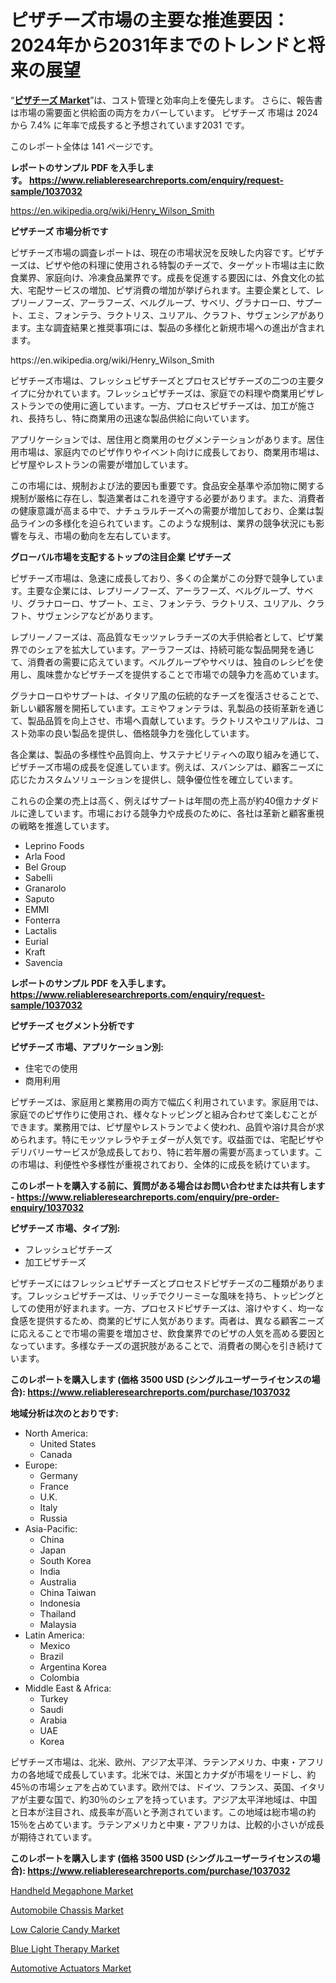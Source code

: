 <p><h1>ピザチーズ市場の主要な推進要因：2024年から2031年までのトレンドと将来の展望</h1></p><p>&ldquo;<strong><a href="https://www.reliableresearchreports.com/pizza-cheese-r1037032?utm_campaign=107&utm_medium=9&utm_source=Github&utm_content=ia&utm_term=10102024&utm_id=pizza-cheese">ピザチーズ Market</a></strong>&rdquo;は、コスト管理と効率向上を優先します。 さらに、報告書は市場の需要面と供給面の両方をカバーしています。 ピザチーズ 市場は 2024 から 7.4% に年率で成長すると予想されています2031 です。</p>
<p>このレポート全体は 141 ページです。</p>
<p><strong>レポートのサンプル PDF を入手します。&nbsp;<a href="https://www.reliableresearchreports.com/enquiry/request-sample/1037032?utm_campaign=107&utm_medium=9&utm_source=Github&utm_content=ia&utm_term=10102024&utm_id=pizza-cheese">https://www.reliableresearchreports.com/enquiry/request-sample/1037032</a></strong></p>
<p><a href="https://en.wikipedia.org/wiki/Henry_Wilson_Smith?utm_campaign=107&utm_medium=9&utm_source=Github&utm_content=ia&utm_term=10102024&utm_id=pizza-cheese">https://en.wikipedia.org/wiki/Henry_Wilson_Smith</a></p>
<p><strong>ピザチーズ 市場分析です</strong></p>
<p><p>ピザチーズ市場の調査レポートは、現在の市場状況を反映した内容です。ピザチーズは、ピザや他の料理に使用される特製のチーズで、ターゲット市場は主に飲食業界、家庭向け、冷凍食品業界です。成長を促進する要因には、外食文化の拡大、宅配サービスの増加、ピザ消費の増加が挙げられます。主要企業として、レプリーノフーズ、アーラフーズ、ベルグループ、サベリ、グラナローロ、サプート、エミ、フォンテラ、ラクトリス、ユリアル、クラフト、サヴェンシアがあります。主な調査結果と推奨事項には、製品の多様化と新規市場への進出が含まれます。</p></p>
<p>https://en.wikipedia.org/wiki/Henry_Wilson_Smith</p>
<p><p>ピザチーズ市場は、フレッシュピザチーズとプロセスピザチーズの二つの主要タイプに分かれています。フレッシュピザチーズは、家庭での料理や商業用ピザレストランでの使用に適しています。一方、プロセスピザチーズは、加工が施され、長持ちし、特に商業用の迅速な製品供給に向いています。</p><p>アプリケーションでは、居住用と商業用のセグメンテーションがあります。居住用市場は、家庭内でのピザ作りやイベント向けに成長しており、商業用市場は、ピザ屋やレストランの需要が増加しています。</p><p>この市場には、規制および法的要因も重要です。食品安全基準や添加物に関する規制が厳格に存在し、製造業者はこれを遵守する必要があります。また、消費者の健康意識が高まる中で、ナチュラルチーズへの需要が増加しており、企業は製品ラインの多様化を迫られています。このような規制は、業界の競争状況にも影響を与え、市場の動向を左右しています。</p></p>
<p><strong>グローバル市場を支配するトップの注目企業 ピザチーズ</strong></p>
<p><p>ピザチーズ市場は、急速に成長しており、多くの企業がこの分野で競争しています。主要な企業には、レプリーノフーズ、アーラフーズ、ベルグループ、サベリ、グラナローロ、サプート、エミ、フォンテラ、ラクトリス、ユリアル、クラフト、サヴェンシアなどがあります。</p><p>レプリーノフーズは、高品質なモッツァレラチーズの大手供給者として、ピザ業界でのシェアを拡大しています。アーラフーズは、持続可能な製品開発を通じて、消費者の需要に応えています。ベルグループやサベリは、独自のレシピを使用し、風味豊かなピザチーズを提供することで市場での競争力を高めています。</p><p>グラナローロやサプートは、イタリア風の伝統的なチーズを復活させることで、新しい顧客層を開拓しています。エミやフォンテラは、乳製品の技術革新を通じて、製品品質を向上させ、市場へ貢献しています。ラクトリスやユリアルは、コスト効率の良い製品を提供し、価格競争力を強化しています。</p><p>各企業は、製品の多様性や品質向上、サステナビリティへの取り組みを通じて、ピザチーズ市場の成長を促進しています。例えば、スバンシアは、顧客ニーズに応じたカスタムソリューションを提供し、競争優位性を確立しています。</p><p>これらの企業の売上は高く、例えばサプートは年間の売上高が約40億カナダドルに達しています。市場における競争力や成長のために、各社は革新と顧客重視の戦略を推進しています。</p></p>
<p><ul><li>Leprino Foods</li><li>Arla Food</li><li>Bel Group</li><li>Sabelli</li><li>Granarolo</li><li>Saputo</li><li>EMMI</li><li>Fonterra</li><li>Lactalis</li><li>Eurial</li><li>Kraft</li><li>Savencia</li></ul></p>
<p><strong>レポートのサンプル PDF を入手します。 <a href="https://www.reliableresearchreports.com/enquiry/request-sample/1037032?utm_campaign=107&utm_medium=9&utm_source=Github&utm_content=ia&utm_term=10102024&utm_id=pizza-cheese">https://www.reliableresearchreports.com/enquiry/request-sample/1037032</a></strong></p>
<p><strong>ピザチーズ セグメント分析です</strong></p>
<p><strong>ピザチーズ 市場、アプリケーション別:</strong></p>
<p><ul><li>住宅での使用</li><li>商用利用</li></ul></p>
<p><p>ピザチーズは、家庭用と業務用の両方で幅広く利用されています。家庭用では、家庭でのピザ作りに使用され、様々なトッピングと組み合わせて楽しむことができます。業務用では、ピザ屋やレストランでよく使われ、品質や溶け具合が求められます。特にモッツァレラやチェダーが人気です。収益面では、宅配ピザやデリバリーサービスが急成長しており、特に若年層の需要が高まっています。この市場は、利便性や多様性が重視されており、全体的に成長を続けています。</p></p>
<p><strong>このレポートを購入する前に、質問がある場合はお問い合わせまたは共有します - <a href="https://www.reliableresearchreports.com/enquiry/pre-order-enquiry/1037032?utm_campaign=107&utm_medium=9&utm_source=Github&utm_content=ia&utm_term=10102024&utm_id=pizza-cheese">https://www.reliableresearchreports.com/enquiry/pre-order-enquiry/1037032</a></strong></p>
<p><strong>ピザチーズ 市場、タイプ別:</strong></p>
<p><ul><li>フレッシュピザチーズ</li><li>加工ピザチーズ</li></ul></p>
<p><p>ピザチーズにはフレッシュピザチーズとプロセスドピザチーズの二種類があります。フレッシュピザチーズは、リッチでクリーミーな風味を持ち、トッピングとしての使用が好まれます。一方、プロセスドピザチーズは、溶けやすく、均一な食感を提供するため、商業的ピザに人気があります。両者は、異なる顧客ニーズに応えることで市場の需要を増加させ、飲食業界でのピザの人気を高める要因となっています。多様なチーズの選択肢があることで、消費者の関心を引き続けています。</p></p>
<p><strong>このレポートを購入します (価格 3500 USD (シングルユーザーライセンスの場合): <a href="https://www.reliableresearchreports.com/purchase/1037032?utm_campaign=107&utm_medium=9&utm_source=Github&utm_content=ia&utm_term=10102024&utm_id=pizza-cheese">https://www.reliableresearchreports.com/purchase/1037032</a></strong></p>
<p><strong>地域分析は次のとおりです:</strong></p>
<p><ul>
    <li>
        North America:
        <ul>
            <li>United States</li>
            <li>Canada</li>
        </ul>
    </li>
    <li>
        Europe:
        <ul>
            <li>Germany</li>
            <li>France</li>
            <li>U.K.</li>
            <li>Italy</li>
            <li>Russia</li>
        </ul>
    </li>
    <li>
        Asia-Pacific:
        <ul>
            <li>China</li>
            <li>Japan</li>
            <li>South Korea</li>
            <li>India</li>
            <li>Australia</li>
            <li>China Taiwan</li>
            <li>Indonesia</li>
            <li>Thailand</li>
            <li>Malaysia</li>
        </ul>
    </li>
    <li>
        Latin America:
        <ul>
            <li>Mexico</li>
            <li>Brazil</li>
            <li>Argentina Korea</li>
            <li>Colombia</li>
        </ul>
    </li>
    <li>
        Middle East & Africa:
        <ul>
            <li>Turkey</li>
            <li>Saudi</li>
            <li>Arabia</li>
            <li>UAE</li>
            <li>Korea</li>
        </ul>
    </li>
    </ul></p>
<p><p>ピザチーズ市場は、北米、欧州、アジア太平洋、ラテンアメリカ、中東・アフリカの各地域で成長しています。北米では、米国とカナダが市場をリードし、約45％の市場シェアを占めています。欧州では、ドイツ、フランス、英国、イタリアが主要な国で、約30％のシェアを持っています。アジア太平洋地域は、中国と日本が注目され、成長率が高いと予測されています。この地域は総市場の約15％を占めています。ラテンアメリカと中東・アフリカは、比較的小さいが成長が期待されています。</p></p>
<p><strong>このレポートを購入します (価格 3500 USD (シングルユーザーライセンスの場合): <a href="https://www.reliableresearchreports.com/purchase/1037032?utm_campaign=107&utm_medium=9&utm_source=Github&utm_content=ia&utm_term=10102024&utm_id=pizza-cheese">https://www.reliableresearchreports.com/purchase/1037032</a></strong></p>
<p><p><a href="https://www.linkedin.com/pulse/regulatory-landscape-its-influence-global-handheld-megaphone-ueaoe?utm_campaign=107&utm_medium=9&utm_source=Github&utm_content=ia&utm_term=10102024&utm_id=pizza-cheese">Handheld Megaphone Market</a></p><p><a href="https://github.com/RoseBoyd475/Market-Research-Report-List-1/blob/main/automobile-chassis-market.md?utm_campaign=107&utm_medium=9&utm_source=Github&utm_content=ia&utm_term=10102024&utm_id=pizza-cheese">Automobile Chassis Market</a></p><p><a href="https://issuu.com/reportprime-2/docs/low-calorie-candy-market-size-2030._19cf09d40aba5a?utm_campaign=107&utm_medium=9&utm_source=Github&utm_content=ia&utm_term=10102024&utm_id=pizza-cheese">Low Calorie Candy Market</a></p><p><a href="https://www.linkedin.com/pulse/blue-light-therapy-market-drivers-challenges-forecast-2024-2031-hfaqc?utm_campaign=107&utm_medium=9&utm_source=Github&utm_content=ia&utm_term=10102024&utm_id=pizza-cheese">Blue Light Therapy Market</a></p><p><a href="https://github.com/NasrinKhan99/Market-Research-Report-List-1/blob/main/automotive-actuators-market.md?utm_campaign=107&utm_medium=9&utm_source=Github&utm_content=ia&utm_term=10102024&utm_id=pizza-cheese">Automotive Actuators Market</a></p></p>